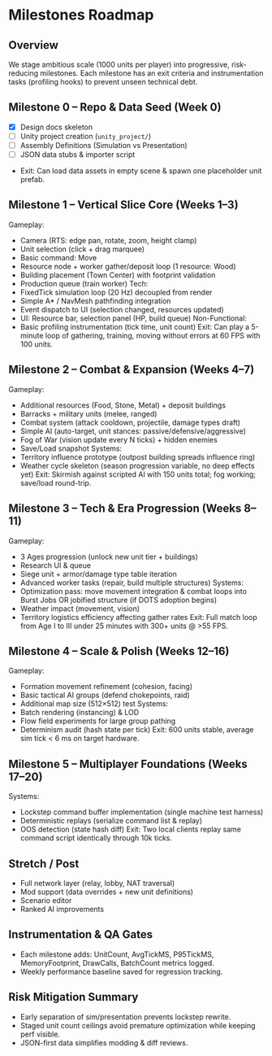 # Milestones Roadmap

## Overview
We stage ambitious scale (1000 units per player) into progressive, risk-reducing milestones. Each milestone has an exit criteria and instrumentation tasks (profiling hooks) to prevent unseen technical debt.

## Milestone 0 – Repo & Data Seed (Week 0)
- [x] Design docs skeleton
- [ ] Unity project creation (`unity_project/`)
- [ ] Assembly Definitions (Simulation vs Presentation)
- [ ] JSON data stubs & importer script
- Exit: Can load data assets in empty scene & spawn one placeholder unit prefab.

## Milestone 1 – Vertical Slice Core (Weeks 1–3)
Gameplay:
- Camera (RTS: edge pan, rotate, zoom, height clamp)
- Unit selection (click + drag marquee)
- Basic command: Move
- Resource node + worker gather/deposit loop (1 resource: Wood)
- Building placement (Town Center) with footprint validation
- Production queue (train worker)
Tech:
- FixedTick simulation loop (20 Hz) decoupled from render
- Simple A* / NavMesh pathfinding integration
- Event dispatch to UI (selection changed, resources updated)
- UI: Resource bar, selection panel (HP, build queue)
Non-Functional:
- Basic profiling instrumentation (tick time, unit count)
Exit: Can play a 5-minute loop of gathering, training, moving without errors at 60 FPS with 100 units.

## Milestone 2 – Combat & Expansion (Weeks 4–7)
Gameplay:
- Additional resources (Food, Stone, Metal) + deposit buildings
- Barracks + military units (melee, ranged)
- Combat system (attack cooldown, projectile, damage types draft)
- Simple AI (auto-target, unit stances: passive/defensive/aggressive)
- Fog of War (vision update every N ticks) + hidden enemies
- Save/Load snapshot
Systems:
- Territory influence prototype (outpost building spreads influence ring)
- Weather cycle skeleton (season progression variable, no deep effects yet)
Exit: Skirmish against scripted AI with 150 units total; fog working; save/load round-trip.

## Milestone 3 – Tech & Era Progression (Weeks 8–11)
Gameplay:
- 3 Ages progression (unlock new unit tier + buildings)
- Research UI & queue
- Siege unit + armor/damage type table iteration
- Advanced worker tasks (repair, build multiple structures)
Systems:
- Optimization pass: move movement integration & combat loops into Burst Jobs OR jobified structure (if DOTS adoption begins)
- Weather impact (movement, vision)
- Territory logistics efficiency affecting gather rates
Exit: Full match loop from Age I to III under 25 minutes with 300+ units @ >55 FPS.

## Milestone 4 – Scale & Polish (Weeks 12–16)
Gameplay:
- Formation movement refinement (cohesion, facing)
- Basic tactical AI groups (defend chokepoints, raid)
- Additional map size (512×512) test
Systems:
- Batch rendering (instancing) & LOD
- Flow field experiments for large group pathing
- Determinism audit (hash state per tick)
Exit: 600 units stable, average sim tick < 6 ms on target hardware.

## Milestone 5 – Multiplayer Foundations (Weeks 17–20)
Systems:
- Lockstep command buffer implementation (single machine test harness)
- Deterministic replays (serialize command list & replay)
- OOS detection (state hash diff)
Exit: Two local clients replay same command script identically through 10k ticks.

## Stretch / Post
- Full network layer (relay, lobby, NAT traversal)
- Mod support (data overrides + new unit definitions)
- Scenario editor
- Ranked AI improvements

## Instrumentation & QA Gates
- Each milestone adds: UnitCount, AvgTickMS, P95TickMS, MemoryFootprint, DrawCalls, BatchCount metrics logged.
- Weekly performance baseline saved for regression tracking.

## Risk Mitigation Summary
- Early separation of sim/presentation prevents lockstep rewrite.
- Staged unit count ceilings avoid premature optimization while keeping perf visible.
- JSON-first data simplifies modding & diff reviews.
